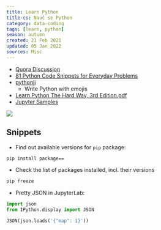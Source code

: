 ```yaml
---
title: Learn Python
title-cs: Nauč se Python
category: data-coding
tags: [learn, python]
season: autumn
created: 21 Feb 2021
updated: 05 Jan 2022
sources: Misc
---
```


* [Quora Discussion](https://www.quora.com/How-should-I-start-learning-Python-1)
* [81 Python Code Snippets for Everyday Problems](https://therenegadecoder.com/code/python-code-snippets-for-everyday-problems/)
* [pythonji](https://github.com/gahjelle/pythonji)
  * Write Python with emojis
* [Learn Python The Hard Way, 3rd Edition.pdf](../../assets/files/Learn-Python-The-Hard-Way.pdf)
* [Jupyter Samples](https://github.com/ibm-et/jupyter-samples)

![](../../assets/files/r-vs-python.png)

## Snippets
- Find out available versions for `pip` package:
```bash
pip install package==
```

- Check the list of packages installed, incl. their versions
```bash
pip freeze
```

- Pretty JSON in JupyterLab:
```python
import json
from IPython.display import JSON

JSON(json.loads('{"map": 1}'))
```
